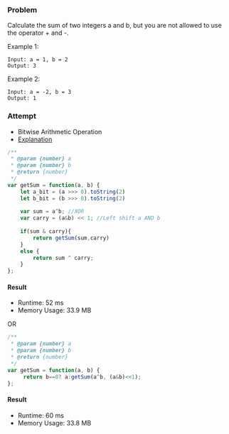 ### Problem

Calculate the sum of two integers a and b, but you are not allowed to use the operator + and -.

Example 1:
```
Input: a = 1, b = 2
Output: 3
```
Example 2:
```
Input: a = -2, b = 3
Output: 1
```

### Attempt

- Bitwise Arithmetic Operation
- [Explanation](https://www.youtube.com/watch?v=qq64FrA2UXQ)

```javascript
/**
 * @param {number} a
 * @param {number} b
 * @return {number}
 */
var getSum = function(a, b) {
    let a_bit = (a >>> 0).toString(2)
    let b_bit = (b >>> 0).toString(2)
    
    var sum = a^b; //XOR
    var carry = (a&b) << 1; //Left shift a AND b
    
    if(sum & carry){
        return getSum(sum,carry)
    }
    else {
        return sum ^ carry;
    }
};
```
#### Result
- Runtime: 52 ms
- Memory Usage: 33.9 MB

OR

```javascript
/**
 * @param {number} a
 * @param {number} b
 * @return {number}
 */
var getSum = function(a, b) {
     return b==0? a:getSum(a^b, (a&b)<<1);
};
```
#### Result
- Runtime: 60 ms
- Memory Usage: 33.8 MB
